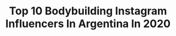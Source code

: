 ---
title: Top 10 Bodybuilding Instagram Influencers In Argentina In 2020
description: >-
  Find top bodybuilding Instagram influencers in Argentina in 2020. Most popular hashtags: #bodybuilding #training #workout #fitness.
platform: Instagram
profiles:
  - username: "pablo_staffolarini_ifbbpro"
    fullname: >-
      Pablo IFBB ELITE PRO
    location: "Argentina"
    followers: 11742
    engagement: 1402
    commentsToLikes: 0.030756
    avatar: "https://scontent-lhr8-1.cdninstagram.com/v/t51.2885-19/s320x320/89383183_208731546853863_288774462608769024_n.jpg?_nc_ht=scontent-lhr8-1.cdninstagram.com&_nc_ohc=w_k0GwaFqFUAX_aTP6P&oh=c1d079e56038dc44a68385f6fdf4eb5f&oe=5EBBCD9D"
    verified: false
    hashtags: "#instapic, #sololosmejores, #teamlanderlan, #arnoldsports"
  - username: "nickigrau"
    fullname: >-
      Nicole Grau-Bassas
    location: "Argentina"
    followers: 37462
    engagement: 283
    commentsToLikes: 0.134143
    avatar: "https://scontent-ams4-1.cdninstagram.com/v/t51.2885-19/s320x320/75654088_584590909035715_4458542233569722368_n.jpg?_nc_ht=scontent-ams4-1.cdninstagram.com&_nc_ohc=59lqiWsxAIgAX8ImVyn&oh=f4b049f79250e1050ff58e1d06ff9435&oe=5EB97AB6"
    verified: false
    hashtags: "#praiadorosa, #couplegoals, #naples, #valentinesday2020"
  - username: "ivanamedail"
    fullname: >-
      ɪᴠᴀɴᴀ  ᴍᴇᴅᴀɪʟ
    location: "Argentina"
    followers: 37807
    engagement: 278
    commentsToLikes: 0.073262
    avatar: "https://scontent-lhr8-1.cdninstagram.com/v/t51.2885-19/s320x320/82729813_834231080384323_2257275162548240384_n.jpg?_nc_ht=scontent-lhr8-1.cdninstagram.com&_nc_ohc=LBjS4XPopx4AX8SXveq&oh=52826d50c63629e51174201d498de7e0&oe=5EBAAD2B"
    verified: false
    hashtags: "#instarunner, #fitnessgirl, #quarantine, #plankchallenge"
  - username: "m_crismanich"
    fullname: >-
      𝗠𝗮𝘂𝗿𝗼 𝗖𝗿𝗶𝘀𝗺𝗮𝗻𝗶𝗰𝗵
    location: "Argentina"
    followers: 21242
    engagement: 300
    commentsToLikes: 0.066625
    avatar: "https://scontent-ssn1-1.cdninstagram.com/v/t51.2885-19/s320x320/82426387_577635079458880_6367389415475511296_n.jpg?_nc_ht=scontent-ssn1-1.cdninstagram.com&_nc_ohc=m3qr8Q-pofkAX_A8cYg&oh=daefd651a455967b9e8ed9b219bc4ae8&oe=5EB77F17"
    verified: false
    hashtags: "#dogsofinstagram, #doglovers, #tkdkick, #taekwondokicks"
  - username: "juanimicucci"
    fullname: >-
      Juan Ignacio
    location: "Argentina"
    followers: 6789
    engagement: 2675
    commentsToLikes: 0.011766
    avatar: "https://scontent-hkt1-1.cdninstagram.com/v/t51.2885-19/s320x320/87243693_229011098139398_1652880449757773824_n.jpg?_nc_ht=scontent-hkt1-1.cdninstagram.com&_nc_ohc=WKNZX8tQmDkAX9wDDjO&oh=6c1c4055e7dd4f980efd421620c82ba0&oe=5E9CF2D5"
    verified: false
    hashtags: "#instagood, #travel, #goldenhour, #summee"
  - username: "facundoquiros"
    fullname: >-
      Facu Quiros
    location: "Argentina"
    followers: 7689
    engagement: 927
    commentsToLikes: 0.034470
    avatar: "https://scontent-ams4-1.cdninstagram.com/v/t51.2885-19/s320x320/87413583_864220800696262_8390977859874717696_n.jpg?_nc_ht=scontent-ams4-1.cdninstagram.com&_nc_ohc=EO_mhaE7gVkAX-9433r&oh=75a9627ff3a9f70c0b93016a18b3c816&oe=5EB9F6AC"
    verified: false
    hashtags: "#timessquare, #style, #jeans, #healthyfood"
  - username: "dantepagez"
    fullname: >-
      𝐃𝐚𝐧𝐭𝐞 𝐏𝐚𝐠𝐞𝐳 🐺
    location: "Argentina"
    followers: 17247
    engagement: 190
    commentsToLikes: 0.039377
    avatar: "https://scontent-amt2-1.cdninstagram.com/v/t51.2885-19/s320x320/91630656_2342666939365841_6706475507241713664_n.jpg?_nc_ht=scontent-amt2-1.cdninstagram.com&_nc_ohc=PCe6PrFTc0gAX_bX1s_&oh=ba8077a44bc46895ba4cdee15f54007c&oe=5EBAB98D"
    verified: false
    hashtags: "#bestshot, #snapshots, #photoshoot, #instapicture"
  - username: "brenda.gomezok"
    fullname: >-
      Brenda Gómez
    location: "Argentina"
    followers: 287189
    engagement: 262
    commentsToLikes: 0.018612
    avatar: "https://scontent-arn2-1.cdninstagram.com/v/t51.2885-19/s320x320/90878840_653237995509948_315238706761957376_n.jpg?_nc_ht=scontent-arn2-1.cdninstagram.com&_nc_ohc=4MmNC11m6qcAX8JZ9cO&oh=299eb645925c3d70b0acd71fed820add&oe=5EB9CEA6"
    verified: false
    hashtags: "#bikini, #colours, #lingerie, #nofilter"
  - username: "ndaniela.fit"
    fullname: >-
      N I U R K I S🔥
    location: "Argentina"
    followers: 49200
    engagement: 232
    commentsToLikes: 0.019289
    avatar: "https://scontent-lhr8-1.cdninstagram.com/v/t51.2885-19/s320x320/82285187_2576041696013988_6124293205664989184_n.jpg?_nc_ht=scontent-lhr8-1.cdninstagram.com&_nc_ohc=Bd0Fku129rIAX923XzH&oh=fc17d9055e8bb77a95c680a7516a0453&oe=5EBBD6D6"
    verified: false
    hashtags: "#lacuerpa, #sundayperfec, #happyday, #cremosos"
  - username: "polittiandrea"
    fullname: >-
      Andrea Politti
    location: "Argentina"
    followers: 145846
    engagement: 93
    commentsToLikes: 0.002667
    avatar: "https://scontent-ams4-1.cdninstagram.com/v/t51.2885-19/s320x320/89451060_202685611041096_1795647030987587584_n.jpg?_nc_ht=scontent-ams4-1.cdninstagram.com&_nc_ohc=5YObKRVA97cAX80oEjo&oh=7ad3fd05d9aacda36ffb136497fac4bd&oe=5EB075DF"
    verified: true
    hashtags: "#health, #coronavirus, #jueves, #corteyconfeccion2020"
---